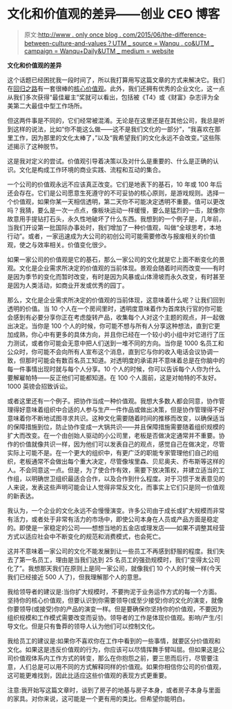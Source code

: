 # 文化和价值观的差异——创业 CEO 博客

> 原文:[http://www . only once blog . com/2015/06/the-difference-between-culture-and-values？UTM _ source = Wanqu . co&UTM _ campaign = Wanqu+Daily&UTM _ medium = website](http://www.onlyonceblog.com/2015/06/the-difference-between-culture-and-values?utm_source=wanqu.co&utm_campaign=Wanqu+Daily&utm_medium=website)

**文化和价值观的差异**

这个话题已经困扰我一段时间了，所以我打算用写这篇文章的方式来解决它。我们在[回归之路](https://returnpath.com/)有一套很棒的[核心价值观](https://onlyonceblog.wpengine.com/2011/12/return-path-core-values-part-ii)。此外，我们还拥有优秀的企业文化，这一点从我们多次获得“最佳雇主”奖就可以看出，包括被《T4》或《财富》杂志评为全美第二大最佳中型工作场所。

但这两件事是不同的，它们经常被混淆。无论是在这里还是在其他公司，我总是听到这样的说法，比如“你不能这么做——这不是我们文化的一部分”，“我喜欢在那里工作，因为那里的文化太棒了，”以及“我希望我们的文化永远不会改变。”这些陈述揭示了这种脱节。

这是我对定义的尝试。价值观引导着决策以及对什么是重要的、什么是正确的认识。文化是构成工作环境的商业实践、流程和互动的集合。

一个公司的价值观永远不应该真正改变。它们是地表下的基石，10 年或 100 年后还会存在。它们是公司愿意生死遵守的不可妥协的核心原则，是游戏规则。选择一个价值观，如果你某一天相信透明，第二天你不可能决定透明不重要。值可以更改吗？我猜，要么是一次一点点，像板块运动一样缓慢，要么是猛烈的一击，就像你故意用手提钻打石头，永久性地破坏了什么东西。我想到的一个例子是，几年前，当我们开设第一批国际办事处时，我们增加了一种价值观，叫做“全球思考，本地行动”。或者，一家迅速成为大公司的初创公司可能需要修改与报废相关的价值观，使之与效率相关。价值变化很少。

如果一家公司的价值观是它的基石，那么一家公司的文化就是它上面不断变化的景观。文化是企业需求所决定的价值观的当前体现。景观会随着时间而改变——有时是因为季节的变化而暂时改变，有时是因为风暴或山体滑坡而永久改变，有时甚至是因为人类活动，如商业开发或优秀的园丁。

那么，文化是企业需求所决定的价值观的当前体现，这意味着什么呢？让我们回到透明的价值。当 10 个人在一个房间里时，透明度意味着作为首席执行官的你可能会感到有必要分享你正在考虑旋转产品，收集每个人对这个主题的观点，并一起做出决定。当你是 100 个人的时候，你可能不想与所有人分享这种想法，直到它更加成熟，你心中有更多的具体方向，并且你已经在一个较小的小组中对它进行了压力测试，或者你可能会无意中把人们送到一堆不同的方向。当你是 1000 名员工和公众时，你可能不会向所有人宣布这个消息，直到它与你的收入电话会议协调一致，但那时可能会有数百名员工知道。对透明度的承诺并不意味着总是在你脑中的每一件事情出现时就与每个人分享。10 个人的时候，你可以告诉每个人你为什么要解雇帕特——反正他们可能都知道。在 100 个人面前，这是对帕特的不友好。1000 英镑会招致诉讼。

或者这里还有一个例子。把协作当成一种价值观。我想大多数人都会同意，协作管理得好意味着组织中合适的人参与生产一件作品或做出决策，但是协作管理得不好意味着你不断地试图寻求共识。这种文化需要随着时间的推移而改变，以确保适当的保障措施到位，防止协作变成一大锅共识——并且保障措施需要随着组织规模的扩大而改变。在一个由创始人驱动的小公司里，老板是否做决定通常并不重要。协作的价值就像共识一样，因为他们可以发表自己的观点，感觉自己在做决定，尽管实际上可能不是。在一个更大的组织中，有更广泛的职能专家管理他们自己的组织，老板通常不会做出每个重大决定，尽管像埃里森、贝尼奥夫、乔布斯等这样的人。不会同意这一点。但是，为了使合作有效，需要下放决策权，并建立适当的工作组，以明确世卫组织最适合合作，以及合作到什么程度。对于习惯于发表意见的人来说，发表这些声明可能会让人觉得非常反文化，而事实上它们只是同一价值观的新表达。

我认为，一个企业的文化永远不会慢慢演变。许多公司由于成长或扩大规模而非常有活力，或者处于非常有活力的市场中，即使公司本身在人员或产品方面是稳定的。即使是一家稳定的公司——想想当地的五金店或理发店——如果不调整其经营方式以适应社会中不断变化的规范和消费模式，也会死亡。

这并不意味着一家公司的文化不能发展到让一些员工不再感到舒服的程度。我们失去了第一名员工，理由是当我们达到 25 名员工的强劲规模时，我们“变得太公司化了”。我想那天我们在原则上是同一家公司，就像我们 10 个人的时候一样(今天我们已经接近 500 人了)，但我理解那个人的意思。

我给领导者的建议是:当你扩大规模时，不要拘泥于业务运作方式的每一个方面。坚持你的核心价值观，但要认识到你需要领导(或至少接受)你的文化的演变，就像你要领导(或接受)你的产品的演变一样。但是要确保你坚持你的价值观，不要因为组织规模和工作模式需要改变而妥协。领导者的工作是体现价值观。影响/产生/引导文化。但是只有鲁莽的领导人认为他们可以控制文化。

我给员工的建议是:如果你不喜欢你在工作中看到的一些事情，就要区分价值观和文化。如果这是违反价值观的行为，你应该可以尽情挥舞手臂叫屈。但如果这是公司价值观体系内工作方式的转变，那么在你抱怨之前，要三思而后行，尽管要注意，人们总是可以用不同的方式解释同样的价值观。如果你相信你公司的价值观，这可能更难找到，因此比适应这些价值观的表现方式更重要。

注意:我开始写这篇文章时，谈到了房子的地基与房子本身，或者房子本身与里面的家具。对你来说，这可能是一个更有用的类比。但希望你能明白。